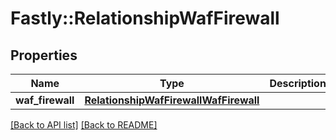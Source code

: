 # Fastly::RelationshipWafFirewall

## Properties

| Name | Type | Description | Notes |
| ---- | ---- | ----------- | ----- |
| **waf_firewall** | [**RelationshipWafFirewallWafFirewall**](RelationshipWafFirewallWafFirewall.md) |  | [optional] |

[[Back to API list]](../../README.md#endpoints) [[Back to README]](../../README.md)

